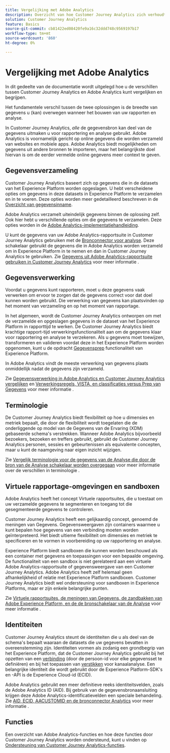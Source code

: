 ```yaml
---
title: Vergelijking met Adobe Analytics
description: Overzicht van hoe Customer Journey Analytics zich verhoudt tot Adobe Analytics.
solution: Customer Journey Analytics
feature: Basics
source-git-commit: cb81422ed08420fe9a16c32ddd748c9569197b17
workflow-type: tm+mt
source-wordcount: '860'
ht-degree: 0%

---
```


# Vergelijking met Adobe Analytics

In dit gedeelte van de documentatie wordt uitgelegd hoe u de verschillen tussen Customer Journey Analytics en Adobe Analytics kunt vergelijken en begrijpen.

Het fundamentele verschil tussen de twee oplossingen is de breedte van gegevens u (kan) overwegen wanneer het bouwen van uw rapporten en analyse.

In Customer Journey Analytics, *alle* de gegevensbron kan deel van de gegevens uitmaken u voor rapportering en analyse gebruikt. Adobe Analytics is voornamelijk gericht op online gegevens die worden verzameld van websites en mobiele apps. Adobe Analytics biedt mogelijkheden om gegevens uit andere bronnen te importeren, maar het belangrijkste doel hiervan is om de eerder vermelde online gegevens meer context te geven.

## Gegevensverzameling

Customer Journey Analytics baseert zich op gegevens die in de datasets van het Experience Platform worden opgeslagen. U hebt verscheidene opties om gegevens in deze datasets in Experience Platform te verzamelen en in te voeren. Deze opties worden meer gedetailleerd beschreven in de [Overzicht van gegevensinname](https://experienceleague.adobe.com/docs/analytics-platform/using/cja-data-ingestion/data-ingestion.html?lang=en).

Adobe Analytics verzamelt uiteindelijk gegevens binnen de oplossing zelf. Ook hier hebt u verschillende opties om die gegevens te verzamelen. Deze opties worden in de [Adobe Analytics-implementatiehandleiding](https://experienceleague.adobe.com/docs/analytics/implementation/home.html?lang=en).

U kunt de gegevens van uw Adobe Analytics-rapportsuite in Customer Journey Analytics gebruiken met de [Bronconnector voor analyse](https://experienceleague.adobe.com/docs/experience-platform/sources/ui-tutorials/create/adobe-applications/analytics.html?lang=en). Deze schakelaar gebruikt de gegevens die in Adobe Analytics worden verzameld om in Experience Platform in te nemen en dan in Customer Journey Analytics te gebruiken. Zie [Gegevens uit Adobe Analytics-rapportsuite gebruiken in Customer Journey Analytics](https://experienceleague.adobe.com/docs/analytics-platform/using/compare-aa-cja/cja-aa-comparison/aa-data-in-cja.html?lang=en) voor meer informatie .


## Gegevensverwerking

Voordat u gegevens kunt rapporteren, moet u deze gegevens vaak verwerken om ervoor te zorgen dat de gegevens correct voor dat doel kunnen worden gebruikt. Die verwerking van gegevens kan plaatsvinden op het moment van verzameling en op het moment van rapportage.

In het algemeen, wordt de Customer Journey Analytics ontworpen om met de verzamelde en opgeslagen gegevens in de dataset van het Experience Platform in rapporttijd te werken. De Customer Journey Analytics biedt krachtige rapport-tijd verwerkingsfunctionaliteit aan om de gegevens klaar voor rapportering en analyse te verzekeren. Als u gegevens moet toewijzen, transformeren en valideren voordat deze in het Experience Platform worden opgenomen, kunt u de opdracht [Gegevensprep](https://experienceleague.adobe.com/docs/experience-platform/data-prep/home.html?lang=en) functionaliteit van Experience Platform.

In Adobe Analytics vindt de meeste verwerking van gegevens plaats onmiddellijk nadat de gegevens zijn verzameld.

Zie [Gegevensverwerking in Adobe Analytics en Customer Journey Analytics vergelijken](data-processing-comparisons.md) en [Verwerkingsregels, VISTA, en classificaties versus Prep van Gegevens](https://experienceleague.adobe.com/docs/analytics-platform/using/compare-aa-cja/cja-aa-comparison/pr-vista-dataprep.html?lang=en) voor meer informatie .


## Terminologie

De Customer Journey Analytics biedt flexibiliteit op hoe u dimensies en metriek bepaalt, die door de flexibiliteit wordt toegelaten die de onderliggende op model van de Gegevens van de Ervaring (XDM) gebaseerde schema&#39;s verstrekken. Wanneer Adobe Analytics bijvoorbeeld bezoekers, bezoeken en treffers gebruikt, gebruikt de Customer Journey Analytics personen, sessies en gebeurtenissen als equivalente concepten, maar u kunt de naamgeving naar eigen inzicht wijzigen.

Zie [Vergelijk terminologie voor de gegevens van de Analyse die door de bron van de Analyse schakelaar worden overgegaan](https://experienceleague.adobe.com/docs/analytics-platform/using/compare-aa-cja/cja-aa-comparison/terminology.html?lang=en) voor meer informatie over de verschillen in terminologie .


## Virtuele rapportage-omgevingen en sandboxen

Adobe Analytics heeft het concept Virtuele rapportsuites, die u toestaat om uw verzamelde gegevens te segmenteren en toegang tot die gesegmenteerde gegevens te controleren.

Customer Journey Analytics heeft een gelijkaardig concept, genoemd de meningen van Gegevens. Gegevensweergaven zijn containers waarmee u kunt bepalen hoe gegevens van een verbinding moeten worden geïnterpreteerd. Het biedt ultieme flexibiliteit om dimensies en metriek te specificeren en te vormen in voorbereiding op uw rapportering en analyse.

Experience Platform biedt sandboxen die kunnen worden beschouwd als een container met gegevens en toepassingen voor een bepaalde omgeving. De functionaliteit van een sandbox is niet gerelateerd aan een virtuele Adobe Analytics-rapportsuite of gegevensweergave van een Customer Journey Analytics. Adobe Analytics heeft zelf helemaal geen afhankelijkheid of relatie met Experience Platform sandboxen. Customer Journey Analytics biedt wel ondersteuning voor sandboxen in Experience Platforms, maar er zijn enkele belangrijke punten.

Zie [Virtuele rapportsuites, de meningen van Gegevens, de zandbakken van Adobe Experience Platform, en de de bronschakelaar van de Analyse](https://experienceleague.adobe.com/docs/analytics-platform/using/compare-aa-cja/cja-aa-comparison/vrs-dataview-sandbox-adc.html?lang=en) voor meer informatie .


## Identiteiten

Customer Journey Analytics steunt de identiteiten die u als deel van de schema&#39;s bepaalt waaraan de datasets die uw gegevens bevatten in overeenstemming zijn. Identiteiten vormen als zodanig een grondbegrip van het Experience Platform, dat de Customer Journey Analytics gebruikt bij het opzetten van een [verbinding](../../connections/overview.md) (door de persoon-id voor elke gegevensset te definiëren) en bij het toepassen van [verstikken](../../stitching/overview.md) voor kanaalanalyse. Een belangrijke identiteit die wordt gebruikt door de Experience Platform-SDK&#39;s en -API is de Experience Cloud-id (ECID).

Adobe Analytics gebruikt een meer definitieve reeks identiteitsvelden, zoals de Adobe Analytics ID (AID). Bij gebruik van de gegevensbronaansluiting krijgen deze Adobe Analytics-identificatievelden een speciale behandeling. Zie [AID, ECID, AACUSTOMID en de bronconnector Analytics](https://experienceleague.adobe.com/docs/analytics-platform/using/compare-aa-cja/cja-aa-comparison/aaid-ecid-adc.html?lang=en) voor meer informatie .


## Functies

Een overzicht van Adobe Analytics-functies en hoe deze functies door Customer Journey Analytics worden ondersteund, kunt u vinden op [Ondersteuning van Customer Journey Analytics-functies](https://experienceleague.adobe.com/docs/analytics-platform/using/compare-aa-cja/cja-aa-comparison/cja-aa.html?lang=en).





